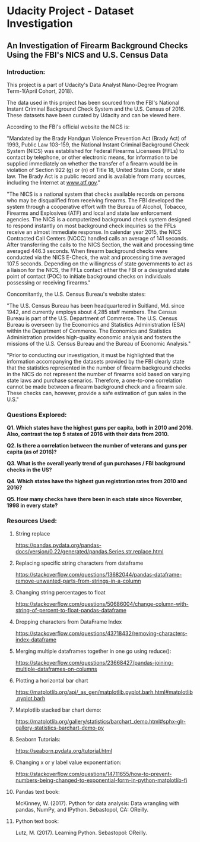 # Udacity Project - Dataset Investigation

## An Investigation of Firearm Background Checks Using the FBI's NICS and U.S. Census Data

### Introduction:

This project is a part of Udacity's Data Analyst Nano-Degree Program Term-1(April Cohort, 2018).

The data used in this project has been sourced from the FBI's National Instant Criminal Background Check System and the U.S. Census of 2016. These datasets have been curated by Udacity and can be viewed here.

According to the FBI's official website the NICS is:

"Mandated by the Brady Handgun Violence Prevention Act (Brady Act) of 1993, Public Law 103-159, the National Instant Criminal Background Check System (NICS) was established for Federal Firearms Licensees (FFLs) to contact by telephone, or other electronic means, for information to be supplied immediately on whether the transfer of a firearm would be in violation of Section 922 (g) or (n) of Title 18, United States Code, or state law. The Brady Act is a public record and is available from many sources, including the Internet at www.atf.gov."

"The NICS is a national system that checks available records on persons who may be disqualified from receiving firearms. The FBI developed the system through a cooperative effort with the Bureau of Alcohol, Tobacco, Firearms and Explosives (ATF) and local and state law enforcement agencies. The NICS is a computerized background check system designed to respond instantly on most background check inquiries so the FFLs receive an almost immediate response. In calendar year 2015, the NICS Contracted Call Centers (NCCC) handled calls an average of 141 seconds. After transferring the calls to the NICS Section, the wait and processing time averaged 446.3 seconds. When firearm background checks were conducted via the NICS E-Check, the wait and processing time averaged 107.5 seconds. Depending on the willingness of state governments to act as a liaison for the NICS, the FFLs contact either the FBI or a designated state point of contact (POC) to initiate background checks on individuals possessing or receiving firearms."

Concomitantly, the U.S. Census Bureau's website states:

"The U.S. Census Bureau has been headquartered in Suitland, Md. since 1942, and currently employs about 4,285 staff members. The Census Bureau is part of the U.S. Department of Commerce. The U.S. Census Bureau is overseen by the Economics and Statistics Administration (ESA) within the Department of Commerce. The Economics and Statistics Administration provides high-quality economic analysis and fosters the missions of the U.S. Census Bureau and the Bureau of Economic Analysis."

"Prior to conducting our investigation, it must be highlighted that the information accompanying the datasets provided by the FBI clearly state that the statistics represented in the number of firearm background checks in the NICS do not represent the number of firearms sold based on varying state laws and purchase scenarios. Therefore, a one-to-one correlation cannot be made between a firearm background check and a firearm sale. These checks can, however, provide a safe estimation of gun sales in the U.S."

### Questions Explored:

**Q1. Which states have the highest guns per capita, both in 2010 and 2016. Also, contrast the top 5 states of 2016 with their data from 2010.**

**Q2. Is there a correlation between the number of veterans and guns per capita (as of 2016)?**

**Q3. What is the overall yearly trend of gun purchases / FBI background checks in the US?**

**Q4. Which states have the highest gun registration rates from 2010 and 2016?**

**Q5. How many checks have there been in each state since November, 1998 in every state?**

### Resources Used:

1. String replace  

    https://pandas.pydata.org/pandas-docs/version/0.22/generated/pandas.Series.str.replace.html

2. Replacing specific string characters from dataframe 

    https://stackoverflow.com/questions/13682044/pandas-dataframe-remove-unwanted-parts-from-strings-in-a-column

3. Changing string percentages to float

    https://stackoverflow.com/questions/50686004/change-column-with-string-of-percent-to-float-pandas-dataframe

4. Dropping characters from DataFrame Index

    https://stackoverflow.com/questions/43718432/removing-characters-index-dataframe

4. Merging multiple dataframes together in one go using reduce():

    https://stackoverflow.com/questions/23668427/pandas-joining-multiple-dataframes-on-columns

5. Plotting a horizontal bar chart

    https://matplotlib.org/api/_as_gen/matplotlib.pyplot.barh.html#matplotlib.pyplot.barh

6. Matplotlib stacked bar chart demo:

    https://matplotlib.org/gallery/statistics/barchart_demo.html#sphx-glr-gallery-statistics-barchart-demo-py

7. Seaborn Tutorials:

    https://seaborn.pydata.org/tutorial.html

8. Changing x or y label value exponentiation:

    https://stackoverflow.com/questions/14711655/how-to-prevent-numbers-being-changed-to-exponential-form-in-python-matplotlib-fi

9. Pandas text book:

    McKinney, W. (2017). Python for data analysis: Data wrangling with pandas, NumPy, and IPython. Sebastopol, CA: OReilly.

10. Python text book:

    Lutz, M. (2017). Learning Python. Sebastopol: OReilly.
